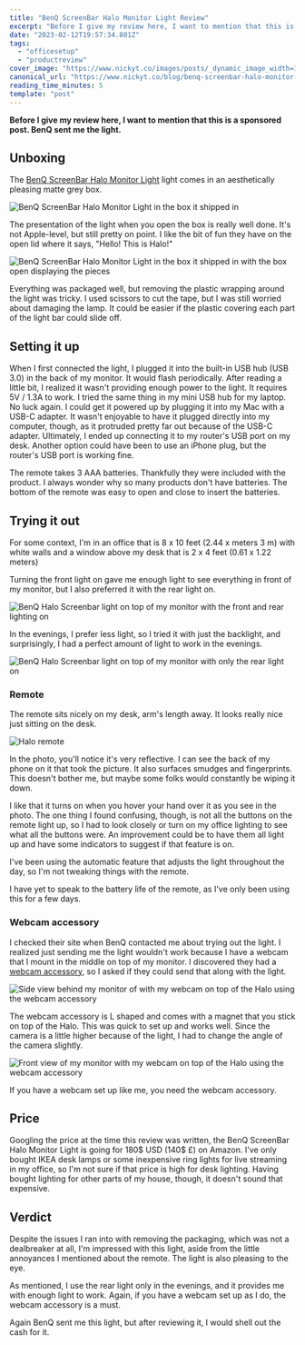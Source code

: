 ```yaml
---
title: "BenQ ScreenBar Halo Monitor Light Review"
excerpt: "Before I give my review here, I want to mention that this is a sponsored post. BenQ sent me the..."
date: "2023-02-12T19:57:34.801Z"
tags:
  - "officesetup"
  - "productreview"
cover_image: "https://www.nickyt.co/images/posts/_dynamic_image_width=1000,height=420,fit=cover,gravity=auto,format=auto_https%3A%2F%2Fdev-to-uploads.s3.amazonaws.com%2Fuploads%2Farticles%2Fj9r7mpudfofan0lf6s0u.jpeg"
canonical_url: "https://www.nickyt.co/blog/benq-screenbar-halo-monitor-light-review-54ej/"
reading_time_minutes: 5
template: "post"
---
```


**Before I give my review here, I want to mention that this is a sponsored post. BenQ sent me the light.**

## Unboxing

The [BenQ ScreenBar Halo Monitor Light](https://pse.is/4mt8u9) light comes in an aesthetically pleasing matte grey box.

![BenQ ScreenBar Halo Monitor Light in the box it shipped in](https://www.nickyt.co/images/posts/_uploads_articles_vgri3vc1mo0gz59l3sk6.jpeg)

The presentation of the light when you open the box is really well done. It's not Apple-level, but still pretty on point. I like the bit of fun they have on the open lid where it says, "Hello! This is Halo!"

![BenQ ScreenBar Halo Monitor Light in the box it shipped in with the box open displaying the pieces](https://www.nickyt.co/images/posts/_uploads_articles_qqk6lh1nc1oz5y16oyun.jpeg)

Everything was packaged well, but removing the plastic wrapping around the light was tricky. I used scissors to cut the tape, but I was still worried about damaging the lamp. It could be easier if the plastic covering each part of the light bar could slide off.

## Setting it up

When I first connected the light, I plugged it into the built-in USB hub (USB 3.0) in the back of my monitor. It would flash periodically. After reading a little bit, I realized it wasn't providing enough power to the light. It requires 5V / 1.3A to work. I tried the same thing in my mini USB hub for my laptop. No luck again. I could get it powered up by plugging it into my Mac with a USB-C adapter. It wasn't enjoyable to have it plugged directly into my computer, though, as it protruded pretty far out because of the USB-C adapter. Ultimately, I ended up connecting it to my router's USB port on my desk. Another option could have been to use an iPhone plug, but the router's USB port is working fine.

The remote takes 3 AAA batteries. Thankfully they were included with the product. I always wonder why so many products don't have batteries. The bottom of the remote was easy to open and close to insert the batteries.

## Trying it out

For some context, I'm in an office that is 8 x 10 feet (2.44 x meters 3 m) with white walls and a window above my desk that is 2 x 4 feet (0.61 x 1.22 meters)

Turning the front light on gave me enough light to see everything in front of my monitor, but I also preferred it with the rear light on.

![BenQ Halo Screenbar light on top of my monitor with the front and rear lighting on](https://www.nickyt.co/images/posts/_uploads_articles_48b9vungz96wetxq3hir.jpeg)

In the evenings, I prefer less light, so I tried it with just the backlight, and surprisingly, I had a perfect amount of light to work in the evenings.

![BenQ Halo Screenbar light on top of my monitor with only the rear light on](https://www.nickyt.co/images/posts/_uploads_articles_7ln0hj1b79n02p1vpwl6.jpeg)

### Remote

The remote sits nicely on my desk, arm's length away. It looks really nice just sitting on the desk.

![Halo remote](https://www.nickyt.co/images/posts/_uploads_articles_6zmh4g0j8qvaogb75cmo.jpeg)

In the photo, you'll notice it's very reflective. I can see the back of my phone on it that took the picture. It also surfaces smudges and fingerprints. This doesn't bother me, but maybe some folks would constantly be wiping it down.

I like that it turns on when you hover your hand over it as you see in the photo. The one thing I found confusing, though, is not all the buttons on the remote light up, so I had to look closely or turn on my office lighting to see what all the buttons were. An improvement could be to have them all light up and have some indicators to suggest if that feature is on.

I've been using the automatic feature that adjusts the light throughout the day, so I'm not tweaking things with the remote.

I have yet to speak to the battery life of the remote, as I've only been using this for a few days.

### Webcam accessory

I checked their site when BenQ contacted me about trying out the light. I realized just sending me the light wouldn't work because I have a webcam that I mount in the middle on top of my monitor. I discovered they had a [webcam accessory](https://www.benq.com/en-us/lighting/accessory/webcam-accessory.html), so I asked if they could send that along with the light.

![Side view behind my monitor of with my webcam on top of the Halo using the webcam accessory](https://www.nickyt.co/images/posts/_uploads_articles_klowfvnbqkgp6g3ajq5i.jpeg)

The webcam accessory is L shaped and comes with a magnet that you stick on top of the Halo. This was quick to set up and works well. Since the camera is a little higher because of the light, I had to change the angle of the camera slightly.

![Front view of my monitor with my webcam on top of the Halo using the webcam accessory](https://www.nickyt.co/images/posts/_uploads_articles_322p308tf6svh9kcn3po.jpeg)

If you have a webcam set up like me, you need the webcam accessory.

## Price

Googling the price at the time this review was written, the BenQ ScreenBar Halo Monitor Light is going for 180$ USD (140$ £) on Amazon. I've only bought IKEA desk lamps or some inexpensive ring lights for live streaming in my office, so I'm not sure if that price is high for desk lighting. Having bought lighting for other parts of my house, though, it doesn't sound that expensive.

## Verdict

Despite the issues I ran into with removing the packaging, which was not a dealbreaker at all, I'm impressed with this light, aside from the little annoyances I mentioned about the remote. The light is also pleasing to the eye.

As mentioned, I use the rear light only in the evenings, and it provides me with enough light to work. Again, if you have a webcam set up as I do, the webcam accessory is a must.

Again BenQ sent me this light, but after reviewing it, I would shell out the cash for it.
